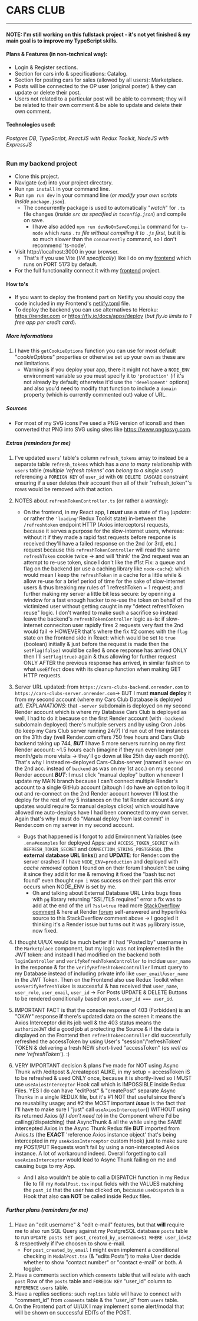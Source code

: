 # CARS CLUB

---

#### NOTE: I'm still working on this fullstack project - it's not yet finished & my main goal is to improve my TypeScript skills.

#### Plans & Features (in non-technical way):

- Login & Register sections.
- Section for cars info & specifications: Catalog.
- Section for posting cars for sales (allowed by all users): Marketplace.
- Posts will be connected to the OP user (original poster) & they can update or delete their post.
- Users not related to a particular post will be able to comment; they will be related to their own comment & be able to update and delete their own comment.

#### Technologies used:

###### Postgres DB, TypeScript, ReactJS with Redux Toolkit, NodeJS with ExpressJS

### Run my backend project

- Clone this project.
- Navigate (`cd`) into your project directory.
- Run `npm install` in your command line.
- Run `npm run dev` in your command line (_or modify your own scripts inside `package.json`_).
  - The concurrently package is used to automatically "_watch_" for `.ts` file changes (_inside `src` as specified in `tsconfig.json`_) and compile on save.
    - I have also added `npm run devNoOnSaveCompile` command for `ts-node` which _runs `.ts` file without compiling it to `.js` first_, but it is so much slower than the `concurrently` command, so I don't recommend 'ts-node'.
- Visit http://localhost:3000 in your browser.
  - That's if you use Vite (_V4 specifically_) like I do on my <a href="https://github.com/Aleksandar15/Cars-Club-frontend">frontend</a> which runs on PORT 5173 by default.
- For the full functionality connect it with my <a href="https://github.com/Aleksandar15/Cars-Club-frontend">frontend</a> project.

#### How to's

- If you want to deploy the frontend part on Netlify you should copy the code included in my Frontend's <a href="https://github.com/Aleksandar15/Cars-Club-frontend/blob/main/netlify.toml">netlify.toml</a> file.
- To deploy the backend you can use alternatives to Heroku: <a href="https://render.com">https://render.com</a> or <a href="https://fly.io/docs/apps/deploy">https://fly.io/docs/apps/deploy</a> (_but fly.io limits to 1 free app per credit card_).

##### More informations

1. I have this `getCookieOptions` function you can use for most default "_cookieOptions_" properties or otherwise set up your own as these are not limitations.
   - Warning is if you deploy your app, there it might not have a `NODE_ENV` environment variable so you must specify it to `'production'` (if it's not already by default; otherwise it'd use the `'development'` options) and also you'd need to modify that function to include a `domain` property (which is currently commented out) value of URL.

##### Sources

- For most of my SVG icons I've used a PNG version of icons8 and then converted that PNG into SVG using sites like https://www.pngtosvg.com.

##### Extras (_reminders for me_)

1. I've updated `users`' table's column `refresh_tokens` array to instead be a separate table `refresh_tokens` which has a _one to many_ relationship with `users` table (_multiple 'refresh tokens' can belong to a single user_) referencing a `FOREIGN KEY` of `user_id` with `ON DELETE CASCADE` constraint ensuring if a user deletes their account then all of their "refresh_token"'s rows would be removed with that action.

2. NOTES about `refreshTokenController.ts` (or rather a _warning_):
   - On the frontend, in my React app, I **_must_** use a state of `flag` (_update_: or rather the `'loading'`Redux Toolkit state)
     in-between the `/refreshtoken` endpoint HTTP (Axios interceptors) requests, because
     it serves a purpose for the slow-internet users, whereas: without it
     if they made a rapid fast requests before response is received
     they'll have a failed response on the 2nd (or 3rd, etc.) request
     because this `refreshTokenController` will read the same `refreshToken`
     cookie twice -> and will 'think' the 2nd request was an attempt
     to re-use token, since I don't like the #1st Fix: a queue and
     flag on the backend (or use a caching library like `node-cache`): which would mean I keep the `refreshToken` in a
     cache for a little while & allow re-use for a brief period of time
     for the sake of slow-internet users & thus breaking my rules of
     1 refreshToken = 1 request; and further making my server a little bit less
     secure: by openning a window for a fast enough hacker to re-use
     the token on behalf of the victimized user without getting caught in my "detect refreshToken reuse" logic. I don't wanted to
     make such a sacrifice so instead leave the backend's `refreshTokenController` logic as-is: if
     slow-internet conneciton user rapidly fires 2 requests very fast
     the 2nd would fail -> HOWEVER that's where the fix #2 comes with the
     `flag` state on the frontend side in React: which would be set to `true` (boolean) initially & just before the request is made then the `setFlag(false)` would be called & once
     response has arrived ONLY then I'll `setFlag(true)` again & thus
     allowing for further request ONLY AFTER the previous response has
     arrived, in similar fashion to what `useEffect` does with its cleanup function when making GET HTTP requests.
3. Server URL updated: from `https://cars-clubs-backend.onrender.com` to `https://cars-clubs-server.onrender.com`-> BUT I must **manual deploy** it from my second account (where my Cars Club Database is deployed at!). _EXPLANATIONS_: that `-server` subdomain is deployed on my second Render account which is where my Database Cars Club is deployed as well, I had to do it because on the first Render account (with `-backend` subdomain deployed) there's multiple servers and by using Cron Jobs (to keep my Cars Club server running 24/7) I'd run out of free instances on the 31th day (well Render.com offers 750 free hours and Cars Club backend taking up 744, **_BUT_** I have 5 more servers running on my first Render account: ~1.5 hours each (imagine if they run even longer per month/gets more visits -> they'll go down at like 25th day each month)). That's why I instead re-deployed Cars-Clubs-server (named it `server` on the 2nd acc. instead of `backend` as was on my 1st acc.) on my second Render account **_BUT_**: I must click "manual deploy" button whenever I update my MAIN branch because I can't connect multiple Render's account to a single GitHub account (altough I do have an option to log it out and re-connect on the 2nd Render account however I'll lost the deploy for the rest of my 5 instances on the 1st Render account & any updates would require 5x manual deploys clicks) which would have allowed me auto-deploys have I had been connected to my own server. Again that's why I must do "Manual deploy from last commit" in Render.com on my server in my second account.
   - Bugs that happened is I forgot to add Environment Variables (see `.env#examples` for deployed Apps: and `ACCESS_TOKEN_SECRET` with `REFRESH_TOKEN_SECRET` and `CONNECTION_STRING_POSTGRESQL` (the **external database URL links**)) and **UPDATE**: for Render.com the server crashes if I have `NODE_ENV=production` and deployed with _cache removed_ option I found on on their forum I shouldn't be using it since they add it for me & removing it fixed the "bash tsc not found" even thought `npm i` was success on their part this error occurs when NODE_ENV is set by me.
     - Oh and talking about External Database URL Links bugs fixes with `pg` library returning "SSL/TLS required" error a fix was to add at the end of the url `?ssl=true` read more <a href="https://stackoverflow.com/questions/22301722/ssl-for-postgresql-connection-nodejs">StackOverflow comment</a> & here at Render <a href="https://community.render.com/t/ssl-tls-required/1022">forum</a> self-answered and hyperlinks source to this StackOverflow comment above -> I googled it thinking it's a Render issue but turns out it was `pg` library issue, now fixed.
4. I thought UI/UX would be much better if I had "Posted by" username in the `Marketplace` component, but my logic was not implemented in the JWT token: and instead I had modified on the backend both `loginController` and `verifyRefreshTokenController` to incldue `user_name` in the response & for the `verifyRefreshTokenController` I must query to my Database instead of including private info like `user_email`/`user_name` in the JWT Token. Then on the Frontend also use Redux Toolkit when `useVerifyRefreshToken` is successful & has received that `user_name`, `user_role`, `user_email`, `user_id` -> For Posts UPDATE & DELETE Buttons to be rendered conditionally based on `post.user_id === user_id`.
5. IMPORTANT FACT is that the console response of 403 (Forbidden) is an "OKAY" response **if** there's updated data on the screen it means the Axios Interceptor did its job well & the 403 status means the `authorizeJWT` did a good job at protecting the Source & if the data is displayed on the Frontend then `refreshTokenController` did successfully refreshed the accessToken by using User's "session"/'refreshToken' TOKEN & delivering a fresh NEW short-lived "accessToken" (_as well as new 'refreshToken'_). :)
6. VERY IMPORTANT decision & plans I've made for NOT using Async Thunk with /editpost & /createpost ALIKE, in my setup = accessToken iS to be refreshed & used ONLY once, because it is shortly-lived so I MUST use `useAxiosInterceptor` Hook call which is IMPOSSIBLE inside Redux Files. YES I do can have "editPost" & "createPost" separate Async Thunks in a single REDUX file, but it's #1 NOT that useful
   since there's no reusability usage; and #2 the MOST important **_issue_**
   is the fact that I'll have to make sure I "just" call
   `useAxiosInterceptor`() WITHOUT using its returned Axios (_if I don't need to_) in the
   Component where I'd be calling(/dispatching) that AsyncThunk & all the while using the SAME
   intercepted Axios in the Async Thunk Redux file **BUT** imported from Axios.ts (the **EXACT** 'reference Axios instance object' that's being intercepted in my `useAxiosInterceptor` custom Hook) just to make sure
   my POST/PUT Requests won't fail by using a non-intercepted Axios instance. A lot of workaround indeed. Overall forgetting to call `useAxiosInterceptor` would lead to Async Thunk failing on me and causing bugs to my App.
   - And I also wouldn't be able to call a DISPATCH function in my Redux file to fill my `ModalPost.tsx` input fields with the VALUES matching the `post_id` that the user has clicked on, because `useDispatch` is a Hook that also **can NOT** be called inside Redux files.

##### Further plans (_reminders for me_)

1. Have an "edit username" & "edit e-mail" features, but that **will** require me to also run SQL Query against my PostgreSQL database `posts` table to run `UPDATE posts SET post_created_by_username=$1 WHERE user_id=$2` & respectively if I've choosen to show e-mail.
   - For `post_created_by_email` I might even implement a conditional checking in `ModalPost.tsx` (& "edits Posts") to make User decide whether to show "contact number" or "contact e-mail" or both. A toggler.
2. Have a comments section which `comments` table that will relate with each `post` Row of the `posts` table and `FOREIGN KEY` "user_id" column to `REFERENCE` `users` table.
3. Have a replies sections: such `replies` table will have to connect with "comment_id" from `comments` table & the "user_id" from `users` table.
4. On the Frontend part of UI/UX I may implement some alert/modal that will be shown on successful EDITs of the POST.
